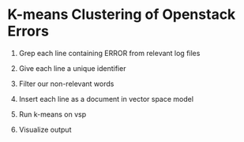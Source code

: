 # K-means Clustering of Openstack Errors

1. Grep each line containing ERROR from relevant log files

2. Give each line a unique identifier

3. Filter our non-relevant words

4. Insert each line as a document in vector space model

5. Run k-means on vsp

6. Visualize output